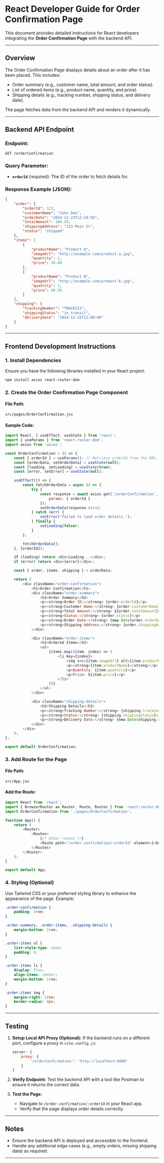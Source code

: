 # React Developer Guide for Order Confirmation Page

This document provides detailed instructions for React developers integrating the **Order Confirmation Page** with the backend API.

---

## **Overview**
The Order Confirmation Page displays details about an order after it has been placed. This includes:
- Order summary (e.g., customer name, total amount, and order status).
- List of ordered items (e.g., product name, quantity, and price).
- Shipping details (e.g., tracking number, shipping status, and delivery date).

The page fetches data from the backend API and renders it dynamically.

---

## **Backend API Endpoint**

### Endpoint:
```
GET /orderConfirmation
```

### Query Parameter:
- **`orderId`** (required): The ID of the order to fetch details for.

### Response Example (JSON):
```json
{
    "order": {
        "orderId": 123,
        "customerName": "John Doe",
        "orderDate": "2024-12-23T12:34:56",
        "totalAmount": 100.50,
        "shippingAddress": "123 Main St",
        "status": "shipped"
    },
    "items": [
        {
            "productName": "Product A",
            "imageUrl": "http://example.com/product-a.jpg",
            "quantity": 2,
            "price": 20.00
        },
        {
            "productName": "Product B",
            "imageUrl": "http://example.com/product-b.jpg",
            "quantity": 1,
            "price": 60.50
        }
    ],
    "shipping": {
        "trackingNumber": "TRACK123",
        "shippingStatus": "in_transit",
        "deliveryDate": "2024-12-25T12:00:00"
    }
}
```

---

## **Frontend Development Instructions**

### 1. **Install Dependencies**
Ensure you have the following libraries installed in your React project:

```bash
npm install axios react-router-dom
```

### 2. **Create the Order Confirmation Page Component**

#### File Path:
`src/pages/OrderConfirmation.jsx`

#### Sample Code:
```javascript
import React, { useEffect, useState } from 'react';
import { useParams } from 'react-router-dom';
import axios from 'axios';

const OrderConfirmation = () => {
    const { orderId } = useParams(); // Retrieve orderId from the URL.
    const [orderData, setOrderData] = useState(null);
    const [loading, setLoading] = useState(true);
    const [error, setError] = useState(null);

    useEffect(() => {
        const fetchOrderData = async () => {
            try {
                const response = await axios.get(`/orderConfirmation`, {
                    params: { orderId }
                });
                setOrderData(response.data);
            } catch (err) {
                setError('Failed to load order details.');
            } finally {
                setLoading(false);
            }
        };

        fetchOrderData();
    }, [orderId]);

    if (loading) return <div>Loading...</div>;
    if (error) return <div>{error}</div>;

    const { order, items, shipping } = orderData;

    return (
        <div className="order-confirmation">
            <h1>Order Confirmation</h1>
            <div className="order-summary">
                <h2>Order Summary</h2>
                <p><strong>Order ID:</strong> {order.orderId}</p>
                <p><strong>Customer Name:</strong> {order.customerName}</p>
                <p><strong>Total Amount:</strong> ${order.totalAmount}</p>
                <p><strong>Status:</strong> {order.status}</p>
                <p><strong>Order Date:</strong> {new Date(order.orderDate).toLocaleString()}</p>
                <p><strong>Shipping Address:</strong> {order.shippingAddress}</p>
            </div>

            <div className="order-items">
                <h2>Ordered Items</h2>
                <ul>
                    {items.map((item, index) => (
                        <li key={index}>
                            <img src={item.imageUrl} alt={item.productName} width="100" />
                            <p><strong>{item.productName}</strong></p>
                            <p>Quantity: {item.quantity}</p>
                            <p>Price: ${item.price}</p>
                        </li>
                    ))}
                </ul>
            </div>

            <div className="shipping-details">
                <h2>Shipping Details</h2>
                <p><strong>Tracking Number:</strong> {shipping.trackingNumber}</p>
                <p><strong>Status:</strong> {shipping.shippingStatus}</p>
                <p><strong>Delivery Date:</strong> {new Date(shipping.deliveryDate).toLocaleString()}</p>
            </div>
        </div>
    );
};

export default OrderConfirmation;
```

### 3. **Add Route for the Page**

#### File Path:
`src/App.jsx`

#### Add the Route:
```javascript
import React from 'react';
import { BrowserRouter as Router, Route, Routes } from 'react-router-dom';
import OrderConfirmation from './pages/OrderConfirmation';

function App() {
    return (
        <Router>
            <Routes>
                {/* Other routes */}
                <Route path="/order-confirmation/:orderId" element={<OrderConfirmation />} />
            </Routes>
        </Router>
    );
}

export default App;
```

### 4. **Styling (Optional)**
Use Tailwind CSS or your preferred styling library to enhance the appearance of the page. Example:

```css
.order-confirmation {
    padding: 2rem;
}

.order-summary, .order-items, .shipping-details {
    margin-bottom: 2rem;
}

.order-items ul {
    list-style-type: none;
    padding: 0;
}

.order-items li {
    display: flex;
    align-items: center;
    margin-bottom: 1rem;
}

.order-items img {
    margin-right: 1rem;
    border-radius: 8px;
}
```

---

## **Testing**
1. **Setup Local API Proxy (Optional):**
   If the backend runs on a different port, configure a proxy in `vite.config.js`:
   ```javascript
   server: {
       proxy: {
           '/orderConfirmation': 'http://localhost:8080'
       }
   }
   ```

2. **Verify Endpoint:**
   Test the backend API with a tool like Postman to ensure it returns the correct data.

3. **Test the Page:**
    - Navigate to `/order-confirmation/:orderId` in your React app.
    - Verify that the page displays order details correctly.

---

## **Notes**
- Ensure the backend API is deployed and accessible to the frontend.
- Handle any additional edge cases (e.g., empty orders, missing shipping data) as required.

---


